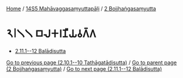 
[Home](/) / [14S5 Mahāvaggasaṃyuttapāḷi](...md) / [2 Bojjhaṅgasaṃyutta](../14S5/2.md)

# 𑁨𑁇𑁧𑁧 𑀩𑀮𑀓𑀭𑀡𑀻𑀬𑀯𑀕𑁆𑀕

* [2.11.1--12 Balādisutta](2.11/2.11.1--12.md)

[Go to previous page (2.10.1--10 Tathāgatādisutta)](2.10/2.10.1--10.md) / [Go to parent page (2 Bojjhaṅgasaṃyutta)](../14S5/2.md) / [Go to next page (2.11.1--12 Balādisutta)](2.11/2.11.1--12.md)


